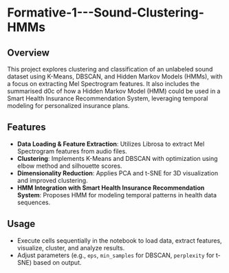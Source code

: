 # Formative-1---Sound-Clustering-HMMs

## Overview
This project explores clustering and classification of an unlabeled sound dataset using K-Means, DBSCAN, and Hidden Markov Models (HMMs), with a focus on extracting Mel Spectrogram features. It also includes the summarised  d0c of how a Hidden Markov Model (HMM) could be used in a Smart Health Insurance Recommendation System, leveraging temporal modeling for personalized insurance plans.

## Features
- **Data Loading & Feature Extraction**: Utilizes Librosa to extract Mel Spectrogram features from audio files.
- **Clustering**: Implements K-Means and DBSCAN with optimization using elbow method and silhouette scores.
- **Dimensionality Reduction**: Applies PCA and t-SNE for 3D visualization and improved clustering.
- **HMM Integration with Smart Health Insurance Recommendation System**: Proposes HMM for modeling temporal patterns in health data sequences.


## Usage
- Execute cells sequentially in the notebook to load data, extract features, visualize, cluster, and analyze results.
- Adjust parameters (e.g., `eps`, `min_samples` for DBSCAN, `perplexity` for t-SNE) based on output.

